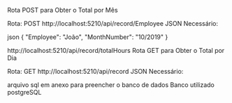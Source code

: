 Rota POST para Obter o Total por Mês

Rota: POST http://localhost:5210/api/record/Employee
JSON Necessário:

json
{
  "Employee": "João",
  "MonthNumber": "10/2019"
}

http://localhost:5210/api/record/totalHours
Rota GET para Obter o Total por Dia 

Rota: GET http://localhost:5210/api/record
JSON Necessário:

arquivo sql em anexo para preencher o banco de dados
Banco utilizado postgreSQL